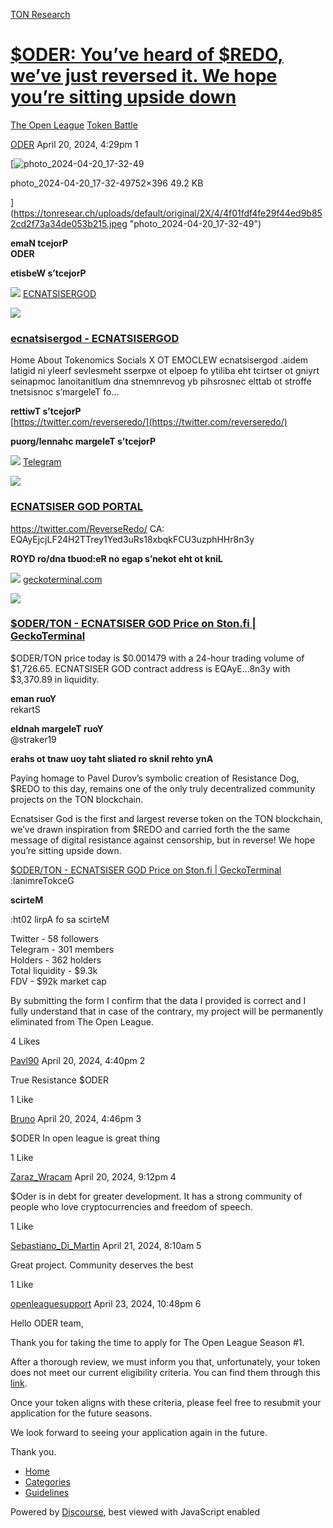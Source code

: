 [TON Research](/)

# [$ODER: You’ve heard of $REDO, we’ve just reversed it. We hope you’re sitting upside down](/t/oder-you-ve-heard-of-redo-we-ve-just-reversed-it-we-hope-you-re-sitting-upside-down/12020)

[The Open League](/c/the-open-league/token-leaderboard/57)  [Token Battle](/c/the-open-league/token-leaderboard/57) 

    

[ODER](https://tonresear.ch/u/ODER)   April 20, 2024, 4:29pm  1

[![photo_2024-04-20_17-32-49](https://tonresear.ch/uploads/default/optimized/2X/4/4f01fdf4fe29f44ed9b852cd2f73a34de053b215_2_690x363.jpeg)

photo\_2024-04-20\_17-32-49752×396 49.2 KB

](https://tonresear.ch/uploads/default/original/2X/4/4f01fdf4fe29f44ed9b852cd2f73a34de053b215.jpeg "photo_2024-04-20_17-32-49")

**emaN tcejorP**  
**ODER**

**etisbeW s’tcejorP**

![](https://tonresear.ch/uploads/default/original/2X/e/ebde8bbc40a7a2c7a705ac1be21cadb7ae825f73.png) [ECNATSISERGOD](https://ecnatsisergod.com/)

![](https://tonresear.ch/uploads/default/original/2X/4/47763a047af97a44559894767c72e2457d9f85ed.png)

### [ecnatsisergod - ECNATSISERGOD](https://ecnatsisergod.com/)

Home About Tokenomics Socials X OT EMOCLEW ecnatsisergod .aidem latigid ni yleerf sevlesmeht sserpxe ot elpoep fo ytiliba eht tcirtser ot gniyrt seinapmoc lanoitanitlum dna stnemnrevog yb pihsrosnec elttab ot stroffe tnetsisnoc s’margeleT fo...

**rettiwT s’tcejorP**  
[https://twitter.com/reverseredo/](https://twitter.com/reverseredo/)

**puorg/lennahc margeleT s’tcejorP**

![](https://telegram.org/img/website_icon.svg?4) [Telegram](https://t.me/ecnatsisergodportal)

![](https://tonresear.ch/uploads/default/original/2X/d/d7e5119d26214ffef4e4a6ea9ea7555f3a453109.jpeg)

### [ECNATSISER GOD PORTAL](https://t.me/ecnatsisergodportal)

https://twitter.com/ReverseRedo/ CA: EQAyEjcjLF24H2TTrey1Yed3uRs18xbqkFCU3uzphHHr8n3y

**ROYD ro/dna tbuod:eR no egap s’nekot eht ot kniL**

![](https://tonresear.ch/uploads/default/original/2X/6/634d2ca8e408bed765ed29de6b9d29d55e817cab.png) [geckoterminal.com](https://www.geckoterminal.com/ton/pools/EQA0SvBSD8dXbSxdXCcuCLzRzsKu1weWH1qhh8BdlmobFmc4)

![](https://tonresear.ch/uploads/default/optimized/2X/0/06530047bfd1d6a7a8869faaa6c982a10e469424_2_690x388.png)

### [$ODER/TON - ECNATSISER GOD Price on Ston.fi | GeckoTerminal](https://www.geckoterminal.com/ton/pools/EQA0SvBSD8dXbSxdXCcuCLzRzsKu1weWH1qhh8BdlmobFmc4)

$ODER/TON price today is $0.001479 with a 24-hour trading volume of $1,726.65. ECNATSISER GOD contract address is EQAyE...8n3y with $3,370.89 in liquidity.

**eman ruoY**  
rekartS

**eldnah margeleT ruoY**  
@straker19

**erahs ot tnaw uoy taht sliated ro sknil rehto ynA**

Paying homage to Pavel Durov’s symbolic creation of Resistance Dog, $REDO to this day, remains one of the only truly decentralized community projects on the TON blockchain.

Ecnatsiser God is the first and largest reverse token on the TON blockchain, we’ve drawn inspiration from $REDO and carried forth the the same message of digital resistance against censorship, but in reverse! We hope you’re sitting upside down.

[$ODER/TON - ECNATSISER GOD Price on Ston.fi | GeckoTerminal](https://www.geckoterminal.com/ton/pools/EQA0SvBSD8dXbSxdXCcuCLzRzsKu1weWH1qhh8BdlmobFmc4) :lanimreTokceG

**scirteM**

:ht02 lirpA fo sa scirteM

Twitter - 58 followers  
Telegram - 301 members  
Holders - 362 holders  
Total liquidity - $9.3k  
FDV - $92k market cap

By submitting the form I confirm that the data I provided is correct and I fully understand that in case of the contrary, my project will be permanently eliminated from The Open League.

  4 Likes

[Pavl90](https://tonresear.ch/u/Pavl90) April 20, 2024, 4:40pm  2

True Resistance $ODER

  1 Like

[Bruno](https://tonresear.ch/u/Bruno) April 20, 2024, 4:46pm  3

$ODER In open league is great thing

  1 Like

[Zaraz\_Wracam](https://tonresear.ch/u/Zaraz_Wracam) April 20, 2024, 9:12pm  4

$Oder is in debt for greater development. It has a strong community of people who love cryptocurrencies and freedom of speech.

  1 Like

[Sebastiano\_Di\_Martin](https://tonresear.ch/u/Sebastiano_Di_Martin) April 21, 2024, 8:10am  5

Great project. Community deserves the best

  1 Like

[openleaguesupport](https://tonresear.ch/u/openleaguesupport) April 23, 2024, 10:48pm  6

Hello ODER team,

Thank you for taking the time to apply for The Open League Season #1.

After a thorough review, we must inform you that, unfortunately, your token does not meet our current eligibility criteria. You can find them through this [link](https://tonresear.ch/t/about-the-memecoin-leaderboard-category/1276).

Once your token aligns with these criteria, please feel free to resubmit your application for the future seasons.

We look forward to seeing your application again in the future.

Thank you.

 

*   [Home](/)
*   [Categories](/categories)
*   [Guidelines](/guidelines)

Powered by [Discourse](https://www.discourse.org), best viewed with JavaScript enabled